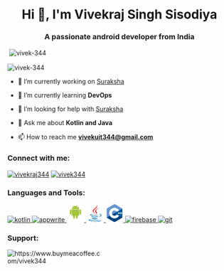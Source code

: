 <h1 align="center">Hi 👋, I'm Vivekraj Singh Sisodiya</h1>
<h3 align="center">A passionate android developer from India</h3>

<p>&nbsp;<img align="center" src="https://github-readme-stats.vercel.app/api?username=vivek-344&show_icons=true&locale=en" alt="vivek-344" /></p>

<p><img align="center" src="https://github-readme-streak-stats.herokuapp.com/?user=vivek-344&" alt="vivek-344" /></p>

- 🔭 I’m currently working on [Suraksha](https://github.com/Satverse/Suraksha)

- 🌱 I’m currently learning **DevOps**

- 🤝 I’m looking for help with [Suraksha](https://github.com/Satverse/Suraksha)

- 💬 Ask me about **Kotlin and Java**

- 📫 How to reach me **vivekuit344@gmail.com**

<h3 align="left">Connect with me:</h3>
<p align="left">
<a href="https://twitter.com/vivekraj344" target="blank"><img align="center" src="https://raw.githubusercontent.com/rahuldkjain/github-profile-readme-generator/master/src/images/icons/Social/twitter.svg" alt="vivekraj344" height="30" width="40" /></a>
<a href="https://linkedin.com/in/vivek344" target="blank"><img align="center" src="https://raw.githubusercontent.com/rahuldkjain/github-profile-readme-generator/master/src/images/icons/Social/linked-in-alt.svg" alt="vivek344" height="30" width="40" /></a>
</p>

<h3 align="left">Languages and Tools:</h3>
<p align="left"> <a href="https://kotlinlang.org" target="_blank" rel="noreferrer"> <img src="https://www.vectorlogo.zone/logos/kotlinlang/kotlinlang-icon.svg" alt="kotlin" width="40" height="40"/> </a> <a href="https://appwrite.io" target="_blank" rel="noreferrer"> <img src="https://www.vectorlogo.zone/logos/appwriteio/appwriteio-icon.svg" alt="appwrite" width="40" height="40"/> </a> <a href="https://developer.android.com" target="_blank" rel="noreferrer"> <img src="https://raw.githubusercontent.com/devicons/devicon/master/icons/android/android-original-wordmark.svg" alt="android" width="40" height="40"/> </a> <a href="https://www.java.com" target="_blank" rel="noreferrer"> <img src="https://raw.githubusercontent.com/devicons/devicon/master/icons/java/java-original.svg" alt="java" width="40" height="40"/> </a> <a href="https://www.w3schools.com/cpp/" target="_blank" rel="noreferrer"> <img src="https://raw.githubusercontent.com/devicons/devicon/master/icons/cplusplus/cplusplus-original.svg" alt="cplusplus" width="40" height="40"/> </a> <a href="https://firebase.google.com/" target="_blank" rel="noreferrer"> <img src="https://www.vectorlogo.zone/logos/firebase/firebase-icon.svg" alt="firebase" width="40" height="40"/> </a> <a href="https://git-scm.com/" target="_blank" rel="noreferrer"> <img src="https://www.vectorlogo.zone/logos/git-scm/git-scm-icon.svg" alt="git" width="40" height="40"/> </a> </p>

<h3 align="left">Support:</h3>
<p><a href="https://www.buymeacoffee.com/https://www.buymeacoffee.com/vivek344"> <img align="left" src="https://cdn.buymeacoffee.com/buttons/v2/default-yellow.png" height="50" width="210" alt="https://www.buymeacoffee.com/vivek344" /></a></p>
